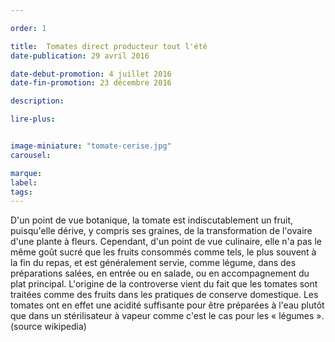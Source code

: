```yaml
---

order: 1

title:  Tomates direct producteur tout l'été
date-publication: 29 avril 2016

date-debut-promotion: 4 juillet 2016
date-fin-promotion: 23 décembre 2016

description: 

lire-plus: 


image-miniature: "tomate-cerise.jpg"
carousel: 

marque:
label: 
tags: 
---
```


<!--fin-excerpt-->
<!-- ******************************** -->
<!-- **** début contenu détaillé **** -->

D'un point de vue botanique, la tomate est indiscutablement un fruit, puisqu'elle dérive, y compris ses graines, de la transformation de l'ovaire d'une plante à fleurs. Cependant, d'un point de vue culinaire, elle n'a pas le même goût sucré que les fruits consommés comme tels, le plus souvent à la fin du repas, et est généralement servie, comme légume, dans des préparations salées, en entrée ou en salade, ou en accompagnement du plat principal. L'origine de la controverse vient du fait que les tomates sont traitées comme des fruits dans les pratiques de conserve domestique. Les tomates ont en effet une acidité suffisante pour être préparées à l'eau plutôt que dans un stérilisateur à vapeur comme c'est le cas pour les « légumes ».
(source wikipedia)

<!-- **** fin contenu détaillé **** -->
<!-- ****************************** -->




